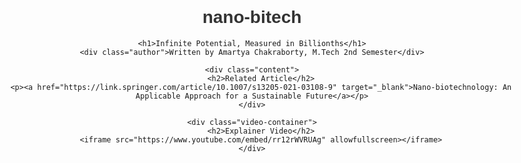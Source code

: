 # nano-bitech
<!DOCTYPE html>
<html lang="en">
<head>
    <meta charset="UTF-8">
    <meta name="viewport" content="width=device-width, initial-scale=1.0">
    <title>Infinite Potential, Measured in Billionths</title>
    <style>
        body {
            font-family: Arial, sans-serif;
            margin: 20px auto;
            padding: 20px;
            max-width: 900px;
            text-align: center;
        }
        h1 { 
            color: #333; 
            font-size: 28px; 
        }
        .author {
            font-size: 18px;
            color: #555;
            font-weight: bold;
            margin-top: 5px;
            padding: 10px;
            background: #f0f0f0;
            display: inline-block;
            border-radius: 5px;
        }
        .content {
            margin-top: 20px;
        }
        .video-container {
            margin-top: 30px;
        }
        iframe {
            width: 100%;
            height: 400px;
            border: none;
        }
    </style>
</head>
<body>

    <h1>Infinite Potential, Measured in Billionths</h1>
    <div class="author">Written by Amartya Chakraborty, M.Tech 2nd Semester</div>

    <div class="content">
        <h2>Related Article</h2>
        <p><a href="https://link.springer.com/article/10.1007/s13205-021-03108-9" target="_blank">Nano-biotechnology: An Applicable Approach for a Sustainable Future</a></p>
    </div>

    <div class="video-container">
        <h2>Explainer Video</h2>
        <iframe src="https://www.youtube.com/embed/rr12rWVRUAg" allowfullscreen></iframe>
    </div>

</body>
</html>
